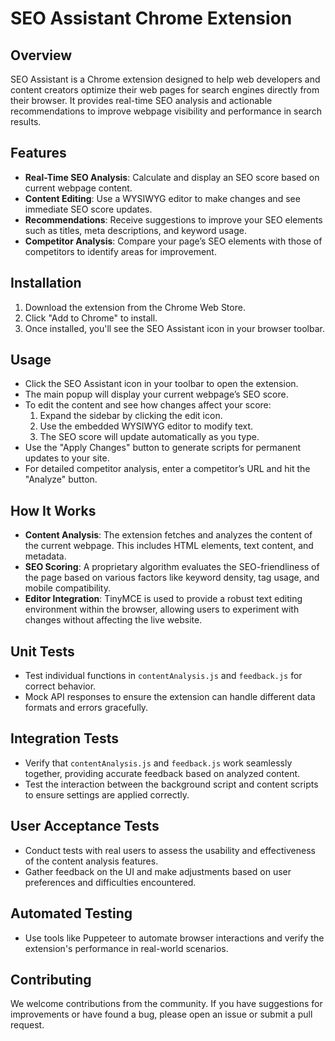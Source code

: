 # SEO Assistant Chrome Extension

## Overview

SEO Assistant is a Chrome extension designed to help web developers and content creators optimize their web pages for search engines directly from their browser. It provides real-time SEO analysis and actionable recommendations to improve webpage visibility and performance in search results.

## Features

- **Real-Time SEO Analysis**: Calculate and display an SEO score based on current webpage content.
- **Content Editing**: Use a WYSIWYG editor to make changes and see immediate SEO score updates.
- **Recommendations**: Receive suggestions to improve your SEO elements such as titles, meta descriptions, and keyword usage.
- **Competitor Analysis**: Compare your page’s SEO elements with those of competitors to identify areas for improvement.

## Installation

1. Download the extension from the Chrome Web Store.
2. Click "Add to Chrome" to install.
3. Once installed, you'll see the SEO Assistant icon in your browser toolbar.

## Usage

- Click the SEO Assistant icon in your toolbar to open the extension.
- The main popup will display your current webpage’s SEO score.
- To edit the content and see how changes affect your score:
  1. Expand the sidebar by clicking the edit icon.
  2. Use the embedded WYSIWYG editor to modify text.
  3. The SEO score will update automatically as you type.
- Use the "Apply Changes" button to generate scripts for permanent updates to your site.
- For detailed competitor analysis, enter a competitor’s URL and hit the "Analyze" button.

## How It Works

- **Content Analysis**: The extension fetches and analyzes the content of the current webpage. This includes HTML elements, text content, and metadata.
- **SEO Scoring**: A proprietary algorithm evaluates the SEO-friendliness of the page based on various factors like keyword density, tag usage, and mobile compatibility.
- **Editor Integration**: TinyMCE is used to provide a robust text editing environment within the browser, allowing users to experiment with changes without affecting the live website.

## Unit Tests

- Test individual functions in `contentAnalysis.js` and `feedback.js` for correct behavior.
- Mock API responses to ensure the extension can handle different data formats and errors gracefully.

## Integration Tests

- Verify that `contentAnalysis.js` and `feedback.js` work seamlessly together, providing accurate feedback based on analyzed content.
- Test the interaction between the background script and content scripts to ensure settings are applied correctly.

## User Acceptance Tests

- Conduct tests with real users to assess the usability and effectiveness of the content analysis features.
- Gather feedback on the UI and make adjustments based on user preferences and difficulties encountered.

## Automated Testing

- Use tools like Puppeteer to automate browser interactions and verify the extension's performance in real-world scenarios.

## Contributing

We welcome contributions from the community. If you have suggestions for improvements or have found a bug, please open an issue or submit a pull request.
